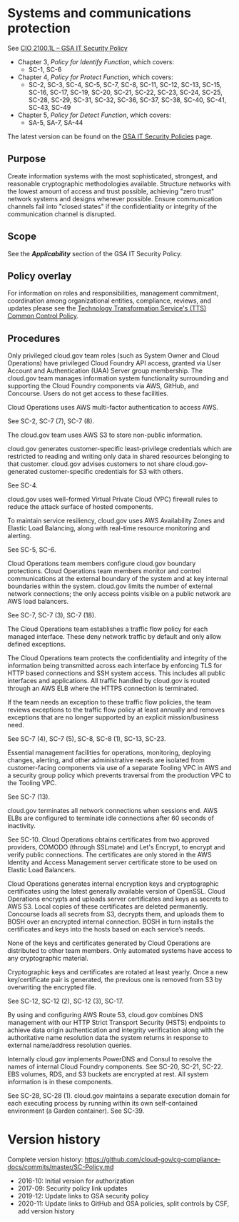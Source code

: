 # Systems and communications protection

See [CIO 2100.1L – GSA IT Security Policy](https://www.gsa.gov/cdnstatic/CIO_2100_1L_CHGE_1_CC040905_signed_PDF_version_7-15-2019.pdf) 

* Chapter 3, _Policy for Identify Function_, which covers:
  * SC-1, SC-6
* Chapter 4, _Policy for Protect Function_, which covers:
  * SC-2, SC-3, SC-4, SC-5, SC-7, SC-8, SC-11, SC-12, SC-13, SC-15, SC-16, SC-17, SC-19, SC-20, SC-21, SC-22, SC-23, SC-24, SC-25, SC-28, SC-29, SC-31, SC-32, SC-36, SC-37, SC-38, SC-40, SC-41, SC-43, SC-49
* Chapter 5, _Policy for Detect Function_, which covers:
  * SA-5, SA-7, SA-44

The latest version can be found on the [GSA IT Security Policies](https://www.gsa.gov/about-us/organization/office-of-the-chief-information-officer/chief-information-security-officer-ciso/it-security-policies) page.

## Purpose

Create information systems with the most sophisticated, strongest, and reasonable cryptographic methodologies available. Structure networks with the lowest amount of access and trust possible, achieving "zero trust" network systems and designs wherever possible. Ensure communication channels fail into "closed states" if the confidentiality or integrity of the communication channel is disrupted.

## Scope

See the **_Applicability_** section of the GSA IT Security Policy.

## Policy overlay

For information on roles and responsibilities, management commitment, coordination among organizational entities, compliance, reviews, and updates please see the [Technology Transformation Service's (TTS) Common Control Policy](https://github.com/cloud-gov/cg-compliance-docs/blob/master/TTS-Common-Control-Policy.md).

## Procedures

Only privileged cloud.gov team roles (such as System Owner and Cloud Operations) have privileged Cloud Foundry API access, granted via User Account and Authentication (UAA) Server group membership. The cloud.gov team manages information system functionality surrounding and supporting the Cloud Foundry components via AWS, GitHub, and Concourse. Users do not get access to these facilities.

Cloud Operations uses AWS multi-factor authentication to access AWS.

See SC-2, SC-7 (7), SC-7 (8).

The cloud.gov team uses AWS S3 to store non-public information.

cloud.gov generates customer-specific least-privilege credentials which are restricted to reading and writing only data in shared resources belonging to that customer. cloud.gov advises customers to not share cloud.gov-generated customer-specific credentials for S3 with others.

See SC-4.

cloud.gov uses well-formed Virtual Private Cloud (VPC) firewall rules to reduce the attack surface of hosted components.

To maintain service resiliency, cloud.gov uses AWS Availability Zones and Elastic Load Balancing, along with real-time resource monitoring and alerting.

See SC-5, SC-6.

Cloud Operations team members configure cloud.gov boundary protections. Cloud Operations team members monitor and control communications at the external boundary of the system and at key internal boundaries within the system. cloud.gov limits the number of external network connections; the only access points visible on a public network are AWS load balancers.

See SC-7, SC-7 (3), SC-7 (18).

The Cloud Operations team establishes a traffic flow policy for each managed interface. These deny network traffic by default and only allow defined exceptions.

The Cloud Operations team protects the confidentiality and integrity of the information being transmitted across each interface by enforcing TLS for HTTP based connections and SSH system access. This includes all public interfaces and applications. All traffic handled by cloud.gov is routed through an AWS ELB where the HTTPS connection is terminated.

If the team needs an exception to these traffic flow policies, the team reviews exceptions to the traffic flow policy at least annually and removes exceptions that are no longer supported by an explicit mission/business need.

See SC-7 (4), SC-7 (5), SC-8, SC-8 (1), SC-13, SC-23.

Essential management facilities for operations, monitoring, deploying changes, alerting, and other administrative needs are isolated from customer-facing components via use of a separate Tooling VPC in AWS and a security group policy which prevents traversal from the production VPC to the Tooling VPC.

See SC-7 (13).

cloud.gov terminates all network connections when sessions end. AWS ELBs are configured to terminate idle connections after 60 seconds of inactivity.

See SC-10.
Cloud Operations obtains certificates from two approved providers, COMODO (through SSLmate) and Let's Encrypt, to encrypt and verify public connections. The certificates are only stored in the AWS Identity and Access Management server certificate store to be used on Elastic Load Balancers.

Cloud Operations generates internal encryption keys and cryptographic certificates using the latest generally available version of OpenSSL. Cloud Operations encrypts and uploads server certificates and keys as secrets to AWS S3. Local copies of these certificates are deleted permanently. Concourse loads all secrets from S3, decrypts them, and uploads them to BOSH over an encrypted internal connection. BOSH in turn installs the certificates and keys into the hosts based on each service’s needs.

None of the keys and certificates generated by Cloud Operations are distributed to other team members. Only automated systems have access to any cryptographic material.

Cryptographic keys and certificates are rotated at least yearly. Once a new key/certificate pair is generated, the previous one is removed from S3 by overwriting the encrypted file.

See SC-12, SC-12 (2), SC-12 (3), SC-17.

By using and configuring AWS Route 53, cloud.gov combines DNS management with our HTTP Strict Transport Security (HSTS) endpoints to achieve data origin authentication and integrity verification along with the authoritative name resolution data the system returns in response to external name/address resolution queries.

Internally cloud.gov implements PowerDNS and Consul to resolve the names of internal Cloud Foundry components.
See SC-20, SC-21, SC-22.
EBS volumes, RDS, and S3 buckets are encrypted at rest. All system information is in these components.

See SC-28, SC-28 (1).
cloud.gov maintains a separate execution domain for each executing process by running within its own self-contained environment (a Garden container).
See SC-39.
 
# Version history

Complete version history: https://github.com/cloud-gov/cg-compliance-docs/commits/master/SC-Policy.md

* 2016-10: Initial version for authorization
* 2017-09: Security policy link updates
* 2019-12: Update links to GSA security policy
* 2020-11: Update links to GitHub and GSA policies, split controls by CSF, add version history